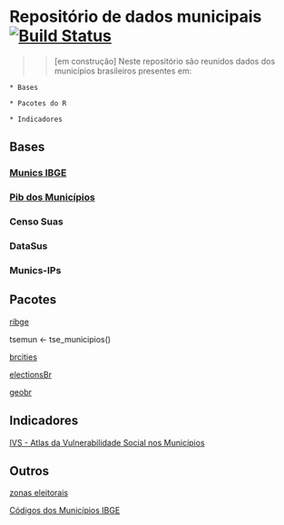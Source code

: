 # Repositório de dados municipais [![Build Status](https://travis-ci.org/simkimsia/UtilityBehaviors.png)](https://travis-ci.org/simkimsia/UtilityBehaviors)

>> [em construção] Neste repositório são reunidos dados dos municípios brasileiros presentes em:

    * Bases

    * Pacotes do R

    * Indicadores

## Bases

### [Munics IBGE](ftp://ftp.ibge.gov.br/Perfil_Municipios/)


### [Pib dos Municípios](ftp://ftp.ibge.gov.br/Pib_Municipios/)


### Censo Suas


### DataSus

### Munics-IPs

### 


## Pacotes

[ribge](https://github.com/tbrugz/ribge)

tsemun <- tse_municipios()

[brcities](https://github.com/abjur/brcities)

[electionsBr](http://electionsbr.com/)

[geobr](https://cran.r-project.org/web/packages/geobr/vignettes/intro_to_geobr.html)


## Indicadores

[IVS - Atlas da Vulnerabilidade Social nos Municípios](http://ivs.ipea.gov.br/index.php/pt/planilha) 

## Outros

[zonas eleitorais](https://github.com/mapaslivres/zonas-eleitorais)

[Códigos dos Municípios IBGE](https://www.ibge.gov.br/explica/codigos-dos-municipios.php?fbclid=IwAR0fQq6r3RxHH88QFgJhkR6hCAc7TAx-a5RCL1xi703swS1M-hldaxJhyVc)
